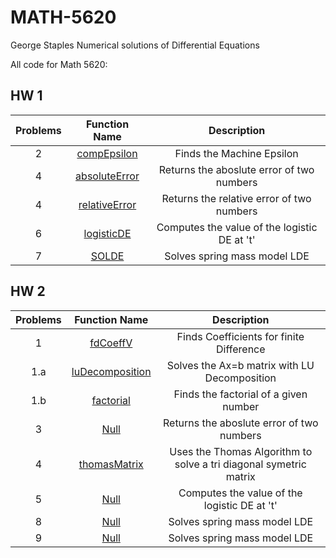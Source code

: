 # MATH-5620
George Staples
Numerical solutions of Differential Equations

All code for Math 5620:

## HW 1

| Problems | Function Name      | Description                                  |
| :------: |:------------------:| :------------------------------------------: |
| 2        | [compEpsilon](https://georgest347.github.io/MATH-5620/softwareManual/HW1/compEpsilon)          | Finds the Machine Epsilon    |                |
| 4        | [absoluteError](https://georgest347.github.io/MATH-5620/softwareManual/HW1/absoluteError)      | Returns the aboslute error of two numbers    |
| 4        | [relativeError](https://georgest347.github.io/MATH-5620/softwareManual/HW1/relativeError)      | Returns the relative error of two numbers    |
| 6        | [logisticDE](https://georgest347.github.io/MATH-5620/softwareManual/HW1/logisticDE)            | Computes the value of the logistic DE at 't' |
| 7        | [SOLDE](https://georgest347.github.io/MATH-5620/softwareManual/HW1/SOLDE)                      | Solves spring mass model LDE                 |

## HW 2

| Problems | Function Name      | Description                                  |
| :------: |:------------------:| :------------------------------------------: |
| 1        | [fdCoeffV](https://georgest347.github.io/MATH-5620/softwareManual/HW2/fdCoeffV)          | Finds Coefficients for finite Difference    |                |
| 1.a       | [luDecomposition](https://georgest347.github.io/MATH-5620/softwareManual/HW2/luDecomposition)          | Solves the Ax=b matrix with LU Decomposition    |                |
| 1.b        | [factorial](https://georgest347.github.io/MATH-5620/softwareManual/HW2/factorial)          | Finds the factorial of a given number   |                |
| 3        | [Null](https://georgest347.github.io/MATH-5620/softwareManual/HW2/absoluteError)      | Returns the aboslute error of two numbers    |
| 4        | [thomasMatrix](https://georgest347.github.io/MATH-5620/softwareManual/HW2/thomasMatrix)      | Uses the Thomas Algorithm to solve a tri diagonal symetric matrix   |
| 5        | [Null](https://georgest347.github.io/MATH-5620/softwareManual/HW1/logisticDE)            | Computes the value of the logistic DE at 't' |
| 8        | [Null](https://georgest347.github.io/MATH-5620/softwareManual/HW1/SOLDE)                      | Solves spring mass model LDE                 |
| 9        | [Null](https://georgest347.github.io/MATH-5620/softwareManual/HW1/SOLDE)                      | Solves spring mass model LDE                 |
